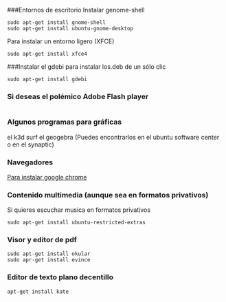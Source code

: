 
###Entornos de escritorio
Instalar genome-shell

```
sudo apt-get install gnome-shell  
sudo apt-get install ubuntu-gnome-desktop
```

Para instalar un entorno ligero (XFCE)

```
sudo apt-get install xfce4
```
###Instalar el gdebi para instalar los.deb de un sólo clic

```
sudo apt-get install gdebi
```

### Si deseas el polémico Adobe Flash player
```

```
### Algunos programas para gráficas 
el k3d surf
el geogebra
(Puedes encontrarlos en el ubuntu software center o en el synaptic)

### Navegadores
[Para instalar google chrome](http://askubuntu.com/questions/510056/how-to-install-google-chrome) 

### Contenido multimedia (aunque sea en formatos privativos)
Si quieres escuchar musica en formatos privativos
```
sudo apt-get install ubuntu-restricted-extras
```

### Visor y editor de pdf
```
sudo apt-get install okular
sudo apr-get install evince
```

### Editor de texto plano decentillo 
```
apt-get install kate
```

